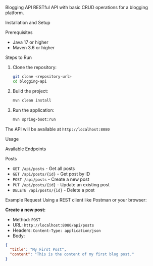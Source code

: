 Blogging API
RESTful API with basic CRUD operations for a blogging platform.

Installation and Setup

Prerequisites
- Java 17 or higher
- Maven 3.6 or higher

Steps to Run
1. Clone the repository:
   ```bash
   git clone <repository-url>
   cd blogging-api
   ```

2. Build the project:
   ```bash
   mvn clean install
   ```

3. Run the application:
   ```bash
   mvn spring-boot:run
   ```

The API will be available at `http://localhost:8080`

Usage

Available Endpoints

Posts
- `GET /api/posts` - Get all posts
- `GET /api/posts/{id}` - Get post by ID
- `POST /api/posts` - Create a new post
- `PUT /api/posts/{id}` - Update an existing post
- `DELETE /api/posts/{id}` - Delete a post

Example Request
Using a REST client like Postman or your browser:

**Create a new post:**
- Method: `POST`
- URL: `http://localhost:8080/api/posts`
- Headers: `Content-Type: application/json`
- Body:
```json
{
  "title": "My First Post",
  "content": "This is the content of my first blog post."
}
```
```